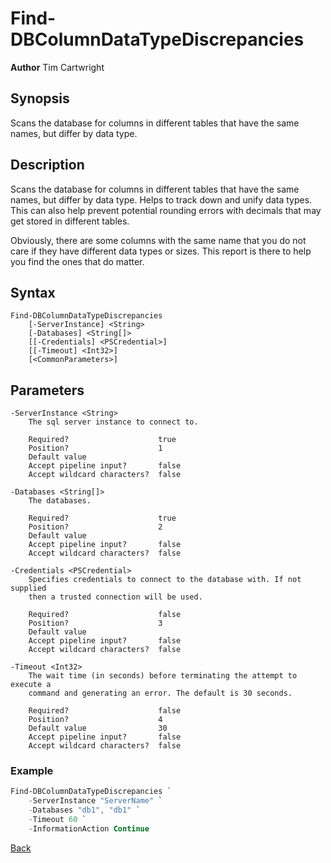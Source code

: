 # Find-DBColumnDataTypeDiscrepancies
**Author** Tim Cartwright

## Synopsis
Scans the database for columns in different tables that have the same names, but differ by data type.

## Description
Scans the database for columns in different tables that have the same names, but differ by data type. Helps to track down and unify data types. This can also help prevent potential rounding errors with decimals that may get stored in different tables.

Obviously, there are some columns with the same name that you do not care if they have different data types or sizes. This report is there to help you find the ones that do matter.

## Syntax
    Find-DBColumnDataTypeDiscrepancies 
        [-ServerInstance] <String> 
        [-Databases] <String[]> 
        [[-Credentials] <PSCredential>] 
        [[-Timeout] <Int32>] 
        [<CommonParameters>]

## Parameters
    -ServerInstance <String>
        The sql server instance to connect to.

        Required?                    true
        Position?                    1
        Default value                
        Accept pipeline input?       false
        Accept wildcard characters?  false

    -Databases <String[]>
        The databases.

        Required?                    true
        Position?                    2
        Default value                
        Accept pipeline input?       false
        Accept wildcard characters?  false

    -Credentials <PSCredential>
        Specifies credentials to connect to the database with. If not supplied 
        then a trusted connection will be used.

        Required?                    false
        Position?                    3
        Default value                
        Accept pipeline input?       false
        Accept wildcard characters?  false

    -Timeout <Int32>
        The wait time (in seconds) before terminating the attempt to execute a 
        command and generating an error. The default is 30 seconds.

        Required?                    false
        Position?                    4
        Default value                30
        Accept pipeline input?       false
        Accept wildcard characters?  false

### Example 

```powershell
Find-DBColumnDataTypeDiscrepancies `
    -ServerInstance "ServerName" `
    -Databases "db1", "db1" `
    -Timeout 60 `
    -InformationAction Continue
```

[Back](/README.md)
